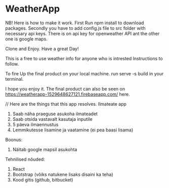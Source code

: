 # WeatherApp

NB! 
Here is how to make it work.
First Run npm install to download packages.
Secondly you have to add config.js file to src folder
with necessary api keys. There is on api key for openweather API
ant the other one is google maps.

Clone and Enjoy.
Have a great Day!


This is a free to use weather info for anyone who is intrested
Instructions to follow.


To fire Up the final product on your local machine.
run serve -s build in your terminal.

I hope you enjoy it.
The final product can also be seen on https://weatherapp-1529648627121.firebaseapp.com/ here.





// Here are the things that this app resolves.
Ilmateate app

1. Saab näha praeguse asukoha ilmateadet
2. Saab otsida vastavalt kasutaja inputile
3. 5 päeva ilmaennustus
4. Lemmikutesse lisamine ja vaatamine (ei pea baasi lisama)

Boonus:
1. Näitab google mapsil asukohta

Tehnilised nõuded:
1. React
2. Bootstrap (võiks natukene lisaks disaini ka teha)
3. Kood gitis (github, bitbucket)